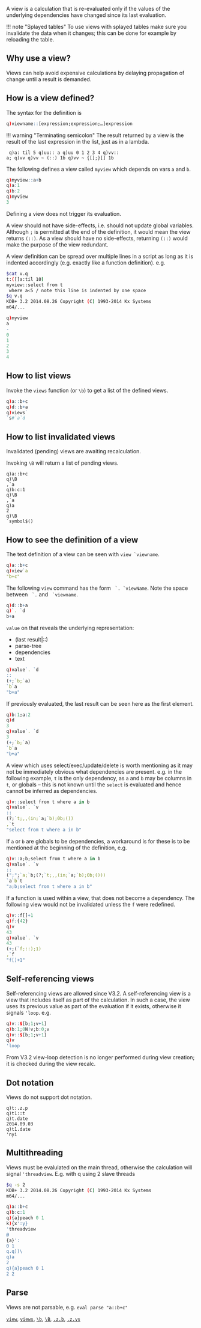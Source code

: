 A view is a calculation that is re-evaluated only if the values of the underlying dependencies have changed since its last evaluation. 

!!! note "Splayed tables"
    To use views with splayed tables make sure you invalidate the data when it changes; this can be done for example by reloading the table.


## Why use a view?

Views can help avoid expensive calculations by delaying propagation of change until a result is demanded.


## How is a view defined?

The syntax for the definition is
```q
q)viewname::[expression;expression;…]expression
```

!!! warning "Terminating semicolon"
    The result returned by a view is the result of the last expression in the list, just as in a lambda.
    <pre><code class="language-q">
    q)a: til 5
    q)uu:: a
    q)uu
    0 1 2 3 4
    q)vv:: a;
    q)vv
    q)vv ~ (::)
    1b
    q)vv ~ {[];}[]
    1b </code></pre>

The following defines a view called `myview` which depends on vars `a` and `b`.
```q
q)myview::a+b
q)a:1
q)b:2
q)myview
3
```
Defining a view does not trigger its evaluation.

A view should not have side-effects, i.e. should not update global variables. Although `;` is permitted at the end of the definition, it would mean the view returns `(::)`. As a view should have no side-effects, returning `(::)` would make the purpose of the view redundant.

A view definition can be spread over multiple lines in a script as long as it is indented accordingly (e.g. exactly like a function definition). e.g.
```bash
$cat v.q
t:([]a:til 10)
myview::select from t
 where a<5 / note this line is indented by one space
$q v.q
KDB+ 3.2 2014.08.26 Copyright (C) 1993-2014 Kx Systems
m64/...
```
```q
q)myview
a
-
0
1
2
3
4
```


## How to list views

Invoke the `views` function (or `\b`) to get a list of the defined views.
```q
q)a::b+c
q)d::b+a
q)views`
`s#`a`d
```


## How to list invalidated views 

Invalidated (pending) views are awaiting recalculation. 

Invoking `\B` will return a list of pending views.
```
q)a::b+c
q)\B
,`a
q)b:c:1
q)\B
,`a
q)a
2
q)\B
`symbol$()
```


## How to see the definition of a view

The text definition of a view can be seen with ``view `viewname``.
```q
q)a::b+c
q)view`a
"b+c"
```
The following `view` command has the form `` `. `viewName``. Note the space between `` `.`` and `` `viewname``.
```q
q)d::b+a
q)`. `d
b+a
```
`value` on that reveals the underlying representation: 

- (last result|::)
- parse-tree
- dependencies
- text

```q
q)value`. `d
::
(+;`b;`a)
`b`a
"b+a"
```
If previously evaluated, the last result can be seen here as the first element.
```q
q)b:1;a:2
q)d
3
q)value`. `d
3
(+;`b;`a)
`b`a
"b+a"
```
A view which uses select/exec/update/delete is worth mentioning as it may not be immediately obvious what dependencies are present. e.g. in the following example, `t` is the only dependency, as `a` and `b` may be columns in `t`, or globals – this is not known until the `select` is evaluated and hence cannot be inferred as dependencies.
```q
q)v::select from t where a in b
q)value`. `v
::
(?;`t;,,(in;`a;`b);0b;())
,`t
"select from t where a in b"
```
If `a` or `b` are globals to be dependencies, a workaround is for these is to be mentioned at the beginning of the definition, e.g.
```q
q)v::a;b;select from t where a in b
q)value`. `v
::
(";";`a;`b;(?;`t;,,(in;`a;`b);0b;()))
`a`b`t
"a;b;select from t where a in b"
```
If a function is used within a view, that does not become a dependency. The following view would not be invalidated unless the `f` were redefined.
```q
q)v::f[]+1
q)f:{42}
q)v
43
q)value`. `v
43
(+;(`f;::);1)
,`f
"f[]+1"
```


## Self-referencing views

Self-referencing views are allowed since V3.2. A self-referencing view is a view that includes itself as part of the calculation. In such a case, the view uses its previous value as part of the evaluation if it exists, otherwise it signals `'loop`. e.g.
```q
q)v::$[b;1;v+1]
q)b:1;0N!v;b:0;v
q)v::$[b;1;v+1]
q)v
'loop
```
From V3.2 view-loop detection is no longer performed during view creation; it is checked during the view recalc.


## Dot notation

Views do not support dot notation.
```
q)t:.z.p
q)t1::t
q)t.date
2014.09.03
q)t1.date
'nyi
```


## Multithreading

Views must be evalulated on the main thread, otherwise the calculation will signal `'threadview`. E.g. with q using 2 slave threads
```bash
$q -s 2
KDB+ 3.2 2014.08.26 Copyright (C) 1993-2014 Kx Systems
m64/...
```
```q
q)a::b+c
q)b:c:1
q){a}peach 0 1
k){x':y}
'threadview
@
{a}':
0 1
q.q))\
q)a
2
q){a}peach 0 1
2 2
```


## Parse

Views are not parsable, e.g. `eval parse "a::b+c"`

<i class="far fa-hand-point-right"></i> [`view`](/basics/metadata/#view), [`views`](/basics/metadata/#views), [`\b`](/basics/syscmds/#b-views "views"), [`\B`](/basics/syscmds/#b-pending-views "pending views"), [`.z.b`](/basics/dotz/#zb-dependencies "dependencies"), [`.z.vs`](/basics/dotz/#zvs-value-set "value set")

